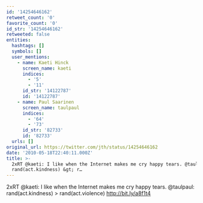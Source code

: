 ```yaml
---
id: '14254646162'
retweet_count: '0'
favorite_count: '0'
id_str: '14254646162'
retweeted: false
entities:
  hashtags: []
  symbols: []
  user_mentions:
    - name: Kaeti Hinck
      screen_name: kaeti
      indices:
        - '5'
        - '11'
      id_str: '14122787'
      id: '14122787'
    - name: Paul Saarinen
      screen_name: taulpaul
      indices:
        - '64'
        - '73'
      id_str: '82733'
      id: '82733'
  urls: []
original_url: https://twitter.com/jth/status/14254646162
date: '2010-05-18T22:40:11.000Z'
title: >-
  2xRT @kaeti: I like when the Internet makes me cry happy tears. @taulpaul:
  rand(act.kindness) &gt; r…
---
```


2xRT @kaeti: I like when the Internet makes me cry happy tears. @taulpaul: rand(act.kindness) &gt; rand(act.violence) http://bit.ly/a8f1t4